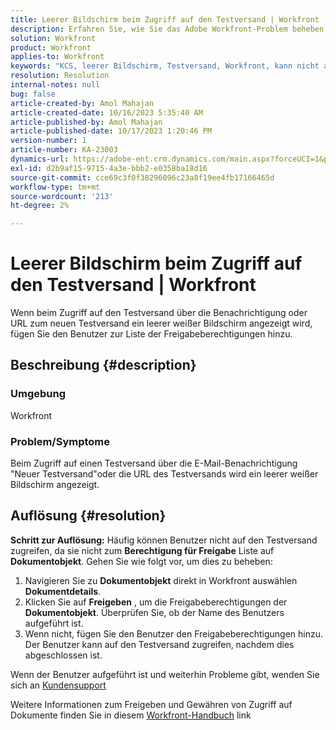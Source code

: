 ```yaml
---
title: Leerer Bildschirm beim Zugriff auf den Testversand | Workfront
description: Erfahren Sie, wie Sie das Adobe Workfront-Problem beheben können, bei dem beim Zugriff auf den Testversand ein leerer Bildschirm angezeigt wird. Fügen Sie Benutzer zur Liste der Freigabeberechtigungen hinzu.
solution: Workfront
product: Workfront
applies-to: Workfront
keywords: "KCS, leerer Bildschirm, Testversand, Workfront, kann nicht auf Testsendungen zugreifen, leerer Bildschirm für Testsendungen "
resolution: Resolution
internal-notes: null
bug: false
article-created-by: Amol Mahajan
article-created-date: 10/16/2023 5:35:40 AM
article-published-by: Amol Mahajan
article-published-date: 10/17/2023 1:20:46 PM
version-number: 1
article-number: KA-23003
dynamics-url: https://adobe-ent.crm.dynamics.com/main.aspx?forceUCI=1&pagetype=entityrecord&etn=knowledgearticle&id=c774cfd4-e56b-ee11-8df0-6045bd006239
exl-id: d2b9af15-9715-4a3e-bbb2-e0358ba18d16
source-git-commit: cce69c3f0f38296096c23a8f19ee4fb17166465d
workflow-type: tm+mt
source-wordcount: '213'
ht-degree: 2%

---
```


# Leerer Bildschirm beim Zugriff auf den Testversand | Workfront


Wenn beim Zugriff auf den Testversand über die Benachrichtigung oder URL zum neuen Testversand ein leerer weißer Bildschirm angezeigt wird, fügen Sie den Benutzer zur Liste der Freigabeberechtigungen hinzu.

## Beschreibung {#description}


### <b>Umgebung</b>

Workfront



### <b>Problem/Symptome</b>

Beim Zugriff auf einen Testversand über die E-Mail-Benachrichtigung &quot;Neuer Testversand&quot;oder die URL des Testversands wird ein leerer weißer Bildschirm angezeigt.


## Auflösung {#resolution}

<b>Schritt zur Auflösung:</b>
Häufig können Benutzer nicht auf den Testversand zugreifen, da sie nicht zum <b>Berechtigung für Freigabe</b> Liste auf <b>Dokumentobjekt</b>. Gehen Sie wie folgt vor, um dies zu beheben:

1. Navigieren Sie zu <b>Dokumentobjekt</b> direkt in Workfront auswählen <b>Dokumentdetails</b>.
2. Klicken Sie auf <b>Freigeben</b> , um die Freigabeberechtigungen der <b>Dokumentobjekt</b>. Überprüfen Sie, ob der Name des Benutzers aufgeführt ist.
3. Wenn nicht, fügen Sie den Benutzer den Freigabeberechtigungen hinzu. Der Benutzer kann auf den Testversand zugreifen, nachdem dies abgeschlossen ist.




Wenn der Benutzer aufgeführt ist und weiterhin Probleme gibt, wenden Sie sich an [Kundensupport](https://experienceleague.adobe.com/docs/workfront/using/basics/tips-tricks-for-basics/contact-customer-support.html)



Weitere Informationen zum Freigeben und Gewähren von Zugriff auf Dokumente finden Sie in diesem [Workfront-Handbuch](https://experienceleague.adobe.com/docs/workfront/using/basics/grant-request-object-permissions/document-permissions.html) link
